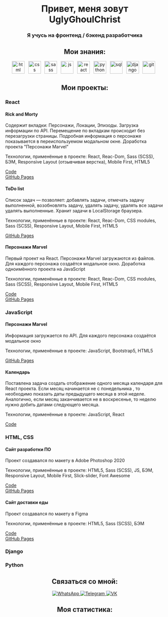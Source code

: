 <div align="center">
     <h1>Привет, меня зовут UglyGhoulChrist</h1>
    <h3>Я учусь на фронтенд / бэкенд разработчика</h3>
</div>
<div align="center">
<h2>Мои знания:</h2>
<img src="https://cdn.jsdelivr.net/gh/devicons/devicon/icons/html5/html5-original.svg" title="html" width="40"
     height="40" />
&nbsp;
<img src="https://cdn.jsdelivr.net/gh/devicons/devicon/icons/css3/css3-original.svg" title="css" width="40"
     height="40" />
&nbsp;
<img src="https://cdn.jsdelivr.net/gh/devicons/devicon/icons/sass/sass-original.svg" title="sass" width="40"
     height="40" />
&nbsp;
<img src="https://cdn.jsdelivr.net/gh/devicons/devicon/icons/javascript/javascript-original.svg" title="js" width="40"
     height="40" />
&nbsp;
<img src="https://cdn.jsdelivr.net/gh/devicons/devicon/icons/react/react-original.svg" title="react" width="40"
     height="40" />
&nbsp;
<img src="https://cdn.jsdelivr.net/gh/devicons/devicon/icons/python/python-original.svg" title="python" width="40"
     height="40" />
&nbsp;
<img src="https://cdn.jsdelivr.net/gh/devicons/devicon/icons/postgresql/postgresql-original.svg" title="sql" width="40"
     height="40" />
&nbsp;
<img src="https://cdn.jsdelivr.net/gh/devicons/devicon/icons/django/django-plain.svg" title="django" width="40"
     height="40" />
&nbsp;
<img src="https://cdn.jsdelivr.net/gh/devicons/devicon/icons/git/git-plain.svg" title="git" width="40" height="40" />
&nbsp;
    </div>
<h2 align="center">Мои проекты:</h2>

<h3>React</h3>
<h4>Rick and Morty</h4>
<p>Содержит вкладки: Персонажи, Локации, Эпизоды. Загрузка информации по API. Перемещение по вкладкам происходит без
     перезагрузки страницы. Подробная информация о персонаже показывается в переиспользуемом модальном окне. Доработка
     проекта "Персонажи Marvel"</p>
<p>Технологии, применённые в проекте:
     React, Reac-Dom, Sass (SCSS), БЭМ, Responsive Layout (отзывчивая верстка), Mobile First, HTML5</p>
<a target="_blank" href="https://github.com/UglyGhoulChrist/RickAndMortyReactDev.git">Code</a></br>
<a target="_blank" href="https://uglyghoulchrist.github.io/RickAndMortyReactBuild/">GitHub Pages</a>

<h4>ToDo list</h4>

<p>Список задач — позволяет:
     добавлять задачи,
     отмечать задачу выполненной,
     возобновлять задачу,
     удалять задачу,
     удалять все задачи
     удалять выполненные.
     Хранит задачи в LocalStorage браузера.
</p>
<p>Технологии, применённые в проекте:
     React, Reac-Dom, CSS modules, Sass (SCSS), Responsive Layout, Mobile First, HTML5</p>
<a target="_blank" href="https://uglyghoulchrist.github.io/ToDoBuild/">GitHub Pages</a>

<h4>Персонажи Marvel</h4>
<p>Первый проект на React. Персонажи Marvel загружаются из файлов. Для каждого персонажа создаётся модальное окно.
     Доработка одноимённого проекта на JavaScript</p>
<p>Технологии, применённые в проекте:
     React, Reac-Dom, CSS modules, Sass (SCSS), Responsive Layout, Mobile First, HTML5</p>
<a target="_blank" href="https://github.com/UglyGhoulChrist/MarvelReactDev.git">Code</a></br>
<a target="_blank" href="https://uglyghoulchrist.github.io/MarvelReactBuild/">GitHub Pages</a>
    
<h3>JavaScript</h3>
<h4>Персонажи Marvel</h4>
<p>Информация загружается по API. Для каждого персонажа создаётся модальное окно</p>
<p>Технологии, применённые в проекте:
     JavaScript, Bootstrap5, HTML5</p>
<a target="_blank" href="https://uglyghoulchrist.github.io/Marvel/">GitHub Pages</a>

<h4>Календарь</h4>
<p>Поставлена задача создать отображение одного месяца календаря для React проекта. Если месяц начинается не с
     понедельника , то необходимо показать даты предыдущего месяца в этой неделе. Аналогично, если месяц заканчивается
     не в воскресенье, то неделю нужно добить датами следующего месяца.</p>
<p>Технологии, применённые в проекте:
     JavaScript, React</p>
<a target="_blank" href="https://github.com/UglyGhoulChrist/calendar/blob/master/src/utils/getCalendar.js">Code</a>

<h3>HTML, CSS</h3>
<h4>Сайт разработки ПО</h4>
<p>Проект создавался по макету в Adobe Photoshop 2020</p>
<p>Технологии, применённые в проекте:
     HTML5, Sass (SCSS), JS, БЭМ, Responsive Layout, Mobile First, Slick-slider, Font Awesome</p>
<a target="_blank" href="https://github.com/UglyGhoulChrist/limponHtmlCssJs.git">Code</a></br>
<a target="_blank" href="https://uglyghoulchrist.github.io/limponHtmlCssJs/">GitHub Pages</a>

<h4>Сайт доставки еды</h4>
<p>Проект создавался по макету в Figma</p>
<p>Технологии, применённые в проекте: HTML5, Sass (SCSS), БЭМ</p>
<a target="_blank" href="https://github.com/UglyGhoulChrist/healthy-food.git">Code</a></br>
<a target="_blank" href="https://uglyghoulchrist.github.io/healthy-food/src/">GitHub Pages</a>

<h3>Django</h3>
<h3>Python</h3>

<div id="socials" align="center">
        <h2>Связаться со мной:</h2>
    </div>

<div id="socials" align="center">
     <a href="https://wa.me/79101807117" target="_blank">
          <img src="https://img.shields.io/badge/WhatsApp-blue?style=for-the-badge&logo=whatsapp&logoColor=white"
               alt="WhatsApp" />
     </a>
     <a href="https://t.me/UglyGhoulChrist" target="_blank">
          <img src="https://img.shields.io/badge/Telegram-blue?style=for-the-badge&logo=telegram&logoColor=white"
               alt="Telegram" />
     </a>
     <a href="http://vk.com/id709622701" target="_blank">
          <img src="https://img.shields.io/badge/VK-blue?style=for-the-badge&logo=vk&logoColor=white" alt="VK" />
     </a>
</div>

<div id="stat" align="center">
    <h2>Моя статистика:</h2>
</div>

<div id="stat" align="center">
     <img src="https://github-profile-summary-cards.vercel.app/api/cards/profile-details?username=UglyGhoulChrist&theme=default"
          alt="" />
     <img src="https://github-profile-summary-cards.vercel.app/api/cards/most-commit-language?username=UglyGhoulChrist&theme=default"
          alt="" />
     <img src="https://github-profile-summary-cards.vercel.app/api/cards/stats?username=UglyGhoulChrist&theme=default"
          alt="" />
</div>
